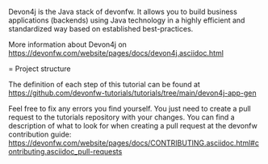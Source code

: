 Devon4j is the Java stack of devonfw. It allows you to build business applications (backends) using Java technology in a highly efficient and standardized way based on established best-practices.

More information about Devon4j on https://devonfw.com/website/pages/docs/devon4j.asciidoc.html

= Project structure



The definition of each step of this tutorial can be found at https://github.com/devonfw-tutorials/tutorials/tree/main/devon4j-app-gen

Feel free to fix any errors you find yourself. You just need to create a pull request to the tutorials repository with your changes.
You can find a description of what to look for when creating a pull request at the devonfw contribution guide: https://devonfw.com/website/pages/docs/CONTRIBUTING.asciidoc.html#contributing.asciidoc_pull-requests
